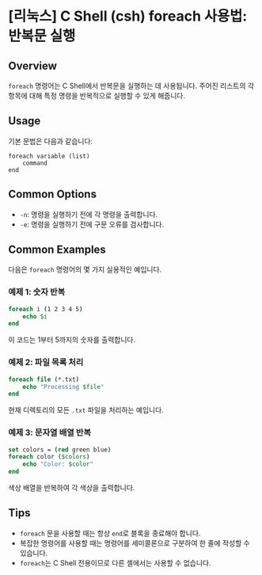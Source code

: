 # [리눅스] C Shell (csh) foreach 사용법: 반복문 실행

## Overview
`foreach` 명령어는 C Shell에서 반복문을 실행하는 데 사용됩니다. 주어진 리스트의 각 항목에 대해 특정 명령을 반복적으로 실행할 수 있게 해줍니다.

## Usage
기본 문법은 다음과 같습니다:
```
foreach variable (list)
    command
end
```

## Common Options
- `-n`: 명령을 실행하기 전에 각 명령을 출력합니다.
- `-e`: 명령을 실행하기 전에 구문 오류를 검사합니다.

## Common Examples
다음은 `foreach` 명령어의 몇 가지 실용적인 예입니다.

### 예제 1: 숫자 반복
```csh
foreach i (1 2 3 4 5)
    echo $i
end
```
이 코드는 1부터 5까지의 숫자를 출력합니다.

### 예제 2: 파일 목록 처리
```csh
foreach file (*.txt)
    echo "Processing $file"
end
```
현재 디렉토리의 모든 `.txt` 파일을 처리하는 예입니다.

### 예제 3: 문자열 배열 반복
```csh
set colors = (red green blue)
foreach color ($colors)
    echo "Color: $color"
end
```
색상 배열을 반복하여 각 색상을 출력합니다.

## Tips
- `foreach` 문을 사용할 때는 항상 `end`로 블록을 종료해야 합니다.
- 복잡한 명령어를 사용할 때는 명령어를 세미콜론으로 구분하여 한 줄에 작성할 수 있습니다.
- `foreach`는 C Shell 전용이므로 다른 셸에서는 사용할 수 없습니다.